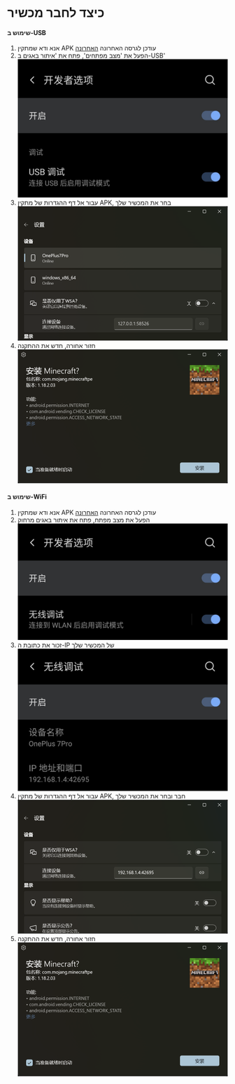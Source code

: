# כיצד לחבר מכשיר
#### שימוש ב-USB
1. אנא ודא שמתקין APK עודכן לגרסה האחרונה [ האחרונה](https://www.microsoft.com/store/productId/9P2JFQ43FPPG "APK Installer")
2. הפעל את 'מצב מפתחים', פתח את 'איתור באגים ב-USB'![מצב פיתוח](https://raw.githubusercontent.com/Paving-Base/APK-Installer/screenshots/Documents/Tutorials/How%20To%20Connect%20Device/Images/Screenshot_20221002-172252.jpg)
3. עבור אל דף ההגדרות של מתקין APK, בחר את המכשיר שלך![דף ההגדרות](https://raw.githubusercontent.com/Paving-Base/APK-Installer/screenshots/Documents/Tutorials/How%20To%20Connect%20Device/Images/Snipaste_2022-10-02_17-37-30.png)
4. חזור אחורה, חדש את ההתקנה![המשך התקנה](https://raw.githubusercontent.com/Paving-Base/APK-Installer/screenshots/Documents/Tutorials/How%20To%20Connect%20Device/Images/Snipaste_2022-10-02_17-34-04.png)
#### שימוש ב-WiFi
1. אנא ודא שמתקין APK עודכן לגרסה האחרונה [ האחרונה](https://www.microsoft.com/store/productId/9P2JFQ43FPPG "APK Installer")
2. הפעל את מצב מפתח, פתח את איתור באגים מרחוק![מצב פיתוח](https://raw.githubusercontent.com/Paving-Base/APK-Installer/screenshots/Documents/Tutorials/How%20To%20Connect%20Device/Images/Screenshot_20221002-174001.jpg)
3. זכור את כתובת ה-IP של המכשיר שלך![כתובת IP](https://raw.githubusercontent.com/Paving-Base/APK-Installer/screenshots/Documents/Tutorials/How%20To%20Connect%20Device/Images/Screenshot_20221002-174200.jpg)
3. עבור אל דף ההגדרות של מתקין APK, חבר ובחר את המכשיר שלך![דף ההגדרות](https://raw.githubusercontent.com/Paving-Base/APK-Installer/screenshots/Documents/Tutorials/How%20To%20Connect%20Device/Images/Snipaste_2022-10-02_17-46-28.png)
4. חזור אחורה, חדש את ההתקנה![המשך התקנה](https://raw.githubusercontent.com/Paving-Base/APK-Installer/screenshots/Documents/Tutorials/How%20To%20Connect%20Device/Images/Snipaste_2022-10-02_17-34-04.png)

